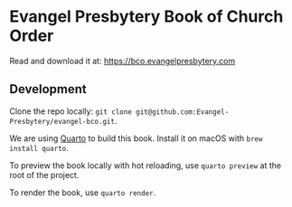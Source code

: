 # Evangel Presbytery Book of Church Order

Read and download it at: https://bco.evangelpresbytery.com

## Development

Clone the repo locally: `git clone git@github.com:Evangel-Presbytery/evangel-bco.git`.

We are using [Quarto](https://quarto.org) to build this book. Install it on macOS with `brew install quarto`.

To preview the book locally with hot reloading, use `quarto preview` at the root of the project.

To render the book, use `quarto render`.
